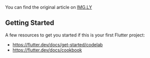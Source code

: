 You can find the original article on [IMG.LY](https://img.ly/blog/how-to-add-stickers-and-overlays-to-a-video-in-flutter/)

## Getting Started

A few resources to get you started if this is your first Flutter project:

- https://flutter.dev/docs/get-started/codelab
- https://flutter.dev/docs/cookbook

